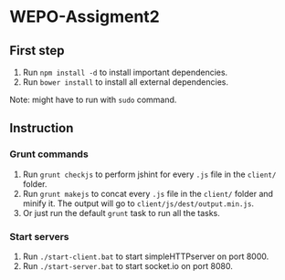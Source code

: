 # WEPO-Assigment2

## First step
1. Run `npm install -d` to install important dependencies.
2. Run `bower install` to install all external dependencies.

Note: might have to run with `sudo` command.

## Instruction
### Grunt commands
1. Run `grunt checkjs` to perform jshint for every `.js` file in the `client/` folder.
2. Run `grunt makejs` to concat every `.js` file in the `client/` folder and minify it. The output will go to `client/js/dest/output.min.js`.
3. Or just run the default `grunt` task to run all the tasks.

### Start servers
1. Run `./start-client.bat` to start simpleHTTPserver on port 8000.
2. Run `./start-server.bat` to start socket.io on port 8080.
